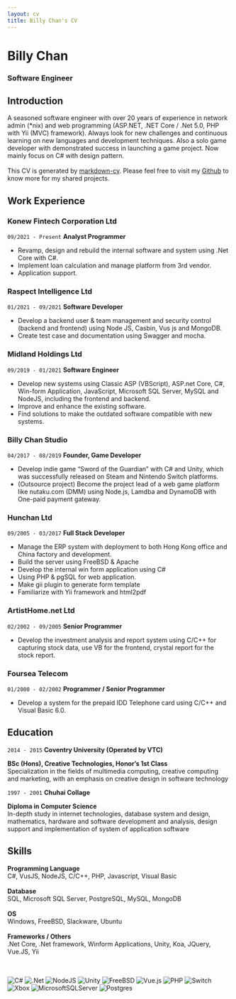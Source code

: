 ```yaml
---
layout: cv
title: Billy Chan's CV
---
```

# Billy Chan 
### Software Engineer


## Introduction

A seasoned software engineer with over 20 years of experience in network admin (*nix) and web programming (ASP.NET, .NET Core / .Net 5.0, PHP with Yii (MVC) framework). Always look for new challenges and continuous learning on new languages and development techniques. Also a solo game developer with demonstrated success in launching a game project. Now mainly focus on C# with design pattern.  
<br />
This CV is generated by [markdown-cv](https://github.com/kahongchan/markdown-cv). Please feel free to visit my [Github](https://github.com/kahongchan) to know more for my shared projects.

## Work Experience 

### Konew Fintech Corporation Ltd 
`09/2021 - Present`
__Analyst Programmer__
- Revamp, design and rebuild the internal software and system using .Net Core with C#.  
- Implement loan calculation and manage platform from 3rd vendor. 
- Application support.
  

### Raspect Intelligence Ltd  
`01/2021 - 09/2021`
__Software Developer__ 
- Develop a backend user & team management and security control (backend and frontend) using Node JS, Casbin, Vus js and MongoDB. 
- Create test case and documentation using Swagger and mocha. 
  
   
### Midland Holdings Ltd 
`09/2019 - 01/2021`
__Software Engineer__
- Develop new systems using Classic ASP (VBScript), ASP.net Core, C#, Win-form Application, JavaScript, Microsoft SQL Server, MySQL and NodeJS, including the frontend and backend.  
- Improve and enhance the existing software.  
- Find solutions to make the outdated software compatible with new 
systems.  

### Billy Chan Studio
`04/2017 - 08/2019`
__Founder, Game Developer__
- Develop indie game “Sword of the Guardian” with C# and Unity, which was successfully released on Steam and Nintendo Switch platforms.  
- (Outsource project) Become the project lead of a web game platform like nutaku.com (DMM) using Node.js, Lamdba and DynamoDB with One-paid payment gateway.  

### Hunchan Ltd 
`09/2005 - 03/2017`
__Full Stack Developer__
- Manage the ERP system with deployment to both Hong Kong office and China factory and development.  
- Build the server using FreeBSD & Apache 
- Develop the internal win form application using C# 
- Using PHP & pgSQL for web application. 
- Make gii plugin to generate form template 
- Familiarize with Yii framework and html2pdf
   
### ArtistHome.net Ltd
`02/2002 - 09/2005`
__Senior Programmer__  
- Develop the investment analysis and report system using C/C++ for capturing stock data, use VB for the frontend, crystal report for the stock report. 

### Foursea Telecom  
`01/2000 - 02/2002`
__Programmer / Senior Programmer__
- Develop a system for the prepaid IDD Telephone card using C/C++ and Visual Basic 6.0.

## Education 
`2014 - 2015`
__Coventry University (Operated by VTC)__

__BSc (Hons), Creative Technologies, Honor’s 1st Class__  
Specialization in the fields of multimedia computing, creative computing and marketing, with an emphasis on creative design in software technology

`1997 - 2001`
__Chuhai Collage__

__Diploma in Computer Science__  
In-depth study in internet technologies, database system and design, mathematics, hardware and software development and analysis, design support and implementation of system of application software 

## Skills 
__Programming Language__  
C#, VusJS, NodeJS, C/C++, PHP, Javascript, Visual Basic  
<br />
__Database__  
SQL, Microsoft SQL Server, PostgreSQL, MySQL, MongoDB  
<br />
__OS__  
Windows, FreeBSD, Slackware, Ubuntu  
<br />
__Frameworks / Others__  
.Net Core, .Net framework, Winform Applications, Unity, Koa, JQuery, Vue.JS, Yii
<br />  
<br />  

![C#](https://img.shields.io/badge/c%23-%23239120.svg?style=for-the-badge&logo=c-sharp&logoColor=white)
![.Net](https://img.shields.io/badge/.NET-5C2D91?style=for-the-badge&logo=.net&logoColor=white)
![NodeJS](https://img.shields.io/badge/node.js-6DA55F?style=for-the-badge&logo=node.js&logoColor=white)
![Unity](https://img.shields.io/badge/unity-%23000000.svg?style=for-the-badge&logo=unity&logoColor=white)
![FreeBSD](https://img.shields.io/badge/-FreeBSD-%23870000?style=for-the-badge&logo=freebsd&logoColor=white)
![Vue.js](https://img.shields.io/badge/vuejs-%2335495e.svg?style=for-the-badge&logo=vuedotjs&logoColor=%234FC08D)
![PHP](https://img.shields.io/badge/php-%23777BB4.svg?style=for-the-badge&logo=php&logoColor=white)
![Switch](https://img.shields.io/badge/Switch-E60012?style=for-the-badge&logo=nintendo-switch&logoColor=white)
![Xbox](https://img.shields.io/badge/xbox-%23107C10.svg?style=for-the-badge&logo=xbox&logoColor=white)
![MicrosoftSQLServer](https://img.shields.io/badge/Microsoft%20SQL%20Sever-CC2927?style=for-the-badge&logo=microsoft%20sql%20server&logoColor=white)
![Postgres](https://img.shields.io/badge/postgres-%23316192.svg?style=for-the-badge&logo=postgresql&logoColor=white)

  
<!-- ### Footer

Last updated: 27 March 2022 -->
